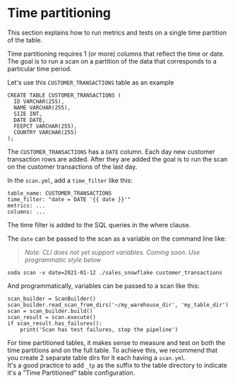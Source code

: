 # Time partitioning

This section explains how to run metrics and tests on a single time partition
of the table.

Time partitioning requires 1 (or more) columns that reflect the time or date.
The goal is to run a scan on a partition of the data that corresponds to a
particular time period. 

Let's use this `CUSTOMER_TRANSACTIONS` table as an example

```
CREATE TABLE CUSTOMER_TRANSACTIONS (
  ID VARCHAR(255),
  NAME VARCHAR(255),
  SIZE INT,
  DATE DATE,
  FEEPCT VARCHAR(255),
  COUNTRY VARCHAR(255)
);
```

The `CUSTOMER_TRANSACTIONS` has a `DATE` column.  Each day new customer transaction 
rows are added.  After they are added the goal is to run the scan on the customer 
transactions of the last day.

In the `scan.yml`, add a `time_filter` like this:

```
table_name: CUSTOMER_TRANSACTIONS
time_filter: "date = DATE '{{ date }}'"
metrics: ...
columns: ...
```

The time filter is added to the SQL queries in the where clause.

The `date` can be passed to the scan as a variable on the command line like:

> _Note: CLI does not yet support variables. Coming soon.  Use programmatic style below_
```
soda scan -v date=2021-01-12 ./sales_snowflake customer_transactions
```

And programmatically, variables can be passed to a scan like this:
```
scan_builder = ScanBuilder()
scan_builder.read_scan_from_dirs('~/my_warehouse_dir', 'my_table_dir')
scan = scan_builder.build()
scan_result = scan.execute()
if scan_result.has_failures():
    print('Scan has test failures, stop the pipeline')
``` 

For time partitioned tables, it makes sense to measure and test on both 
the time partitions and on the full table.  To achieve this, we recommend 
that you create 2 separate table dirs for it each having a `scan.yml`.  
It's a good practice to add `_tp` as the suffix to the table 
directory to indicate it's a "Time Partitioned" table configuration.
